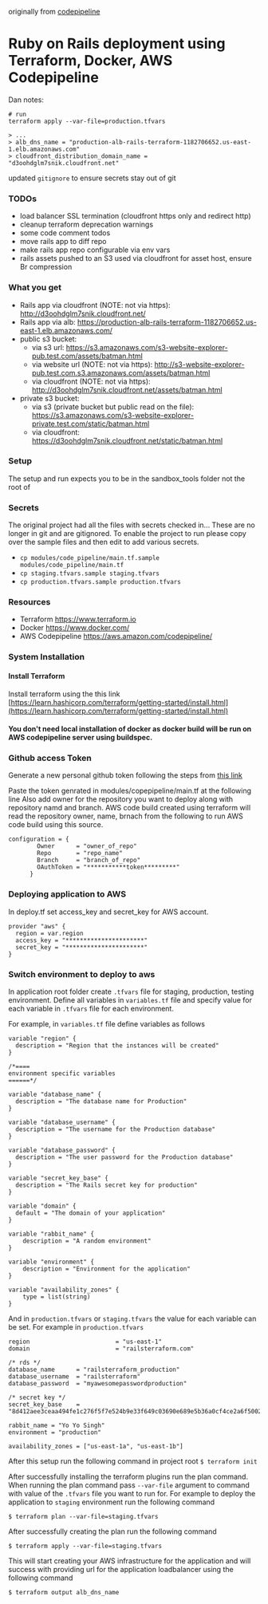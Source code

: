 originally from [codepipeline](https://medium.com/@ajays871/rails-6-deployment-using-terraform-docker-and-aws-codepipeline-a5fb15ede5eb)

# Ruby on Rails deployment using Terraform, Docker, AWS Codepipeline

Dan notes:

```
# run
terraform apply --var-file=production.tfvars

> ...
> alb_dns_name = "production-alb-rails-terraform-1182706652.us-east-1.elb.amazonaws.com"
> cloudfront_distribution_domain_name = "d3oohdglm7snik.cloudfront.net"
```

updated `gitignore` to ensure secrets stay out of git

### TODOs

* load balancer SSL termination (cloudfront https only and redirect http)
* cleanup terraform deprecation warnings
* some code comment todos
* move rails app to diff repo
* make rails app repo configurable via env vars
* rails assets pushed to an S3 used via cloudfront for asset host, ensure Br compression

### What you get

* Rails app via cloudfront (NOTE: not via https): http://d3oohdglm7snik.cloudfront.net/
* Rails app via alb: https://production-alb-rails-terraform-1182706652.us-east-1.elb.amazonaws.com/
* public s3 bucket:
	* via s3 url: https://s3.amazonaws.com/s3-website-explorer-pub.test.com/assets/batman.html
	* via website url (NOTE: not via https): http://s3-website-explorer-pub.test.com.s3.amazonaws.com/assets/batman.html
	* via cloudfront (NOTE: not via https): http://d3oohdglm7snik.cloudfront.net/assets/batman.html
* private s3 bucket:
	* via s3 (private bucket but public read on the file): https://s3.amazonaws.com/s3-website-explorer-private.test.com/static/batman.html
	* via cloudfront: https://d3oohdglm7snik.cloudfront.net/static/batman.html   

### Setup

The setup and run expects you to be in the sandbox_tools folder not the root of


### Secrets

The original project had all the files with secrets checked in... These are no longer in git and are gitignored. To enable the project to run please copy over the sample files and then edit to add various secrets.

* `cp modules/code_pipeline/main.tf.sample modules/code_pipeline/main.tf`
* `cp staging.tfvars.sample staging.tfvars`
* `cp production.tfvars.sample production.tfvars`

### Resources

  - Terraform https://www.terraform.io
  - Docker https://www.docker.com/
  - AWS Codepipeline https://aws.amazon.com/codepipeline/

### System Installation

#### Install Terraform

Install terraform using the this link [https://learn.hashicorp.com/terraform/getting-started/install.html](https://learn.hashicorp.com/terraform/getting-started/install.html)

#### You don't need local installation of docker as docker build will be run on AWS codepipeline server using buildspec.

### Github access Token

Generate a new personal github token following the steps from [this link](https://help.github.com/en/github/authenticating-to-github/creating-a-personal-access-token-for-the-command-line#creating-a-token)

Paste the token genrated in modules/copepipeline/main.tf at the following line
Also add owner for the repository you want to deploy along with repository namd and branch.
AWS code build created using terraform will read the repository owner, name, brnach from the following to run AWS code build using this source.

```
configuration = {
        Owner      = "owner_of_repo"
        Repo       = "repo_name"
        Branch     = "branch_of_repo"
        OAuthToken = "***********token*********"
      }

```

### Deploying application to AWS

In deploy.tf set access_key and secret_key for AWS account.

```
provider "aws" {
  region = var.region
  access_key = "**********************"
  secret_key = "**********************"
}
```

### Switch environment to deploy to aws

In application root folder create `.tfvars` file for staging, production, testing environment. Define all variables in `variables.tf` file and specify value for each variable in `.tfvars` file for each environment.

For example, in `variables.tf` file define variables as follows

```
variable "region" {
  description = "Region that the instances will be created"
}

/*====
environment specific variables
======*/

variable "database_name" {
  description = "The database name for Production"
}

variable "database_username" {
  description = "The username for the Production database"
}

variable "database_password" {
  description = "The user password for the Production database"
}

variable "secret_key_base" {
  description = "The Rails secret key for production"
}

variable "domain" {
  default = "The domain of your application"
}

variable "rabbit_name" {
	description = "A random environment"
}

variable "environment" {
	description = "Environment for the application"
}

variable "availability_zones" {
	type = list(string)
}
```

And in `production.tfvars` or `staging.tfvars` the value for each variable can be set.
For example in `production.tfvars`

```
region                        = "us-east-1"
domain                        = "railsterraform.com"

/* rds */
database_name      = "railsterraform_production"
database_username  = "railsterraform"
database_password  = "myawesomepasswordproduction"

/* secret key */
secret_key_base    = "8d412aee3ceaa494fe1c276f5f7e524b9e33f649c03690e689e5b36a0cf4ce2a6f50024bc31f276c22b668e619d61a42b79f5e595759f377a8fa373e2907f41e"

rabbit_name = "Yo Yo Singh"
environment = "production"

availability_zones = ["us-east-1a", "us-east-1b"]

```

After this setup run the following command in project root
`$ terraform init`

After successfully installing the terraform plugins run the plan command. When running the plan command pass `--var-file` argument to command with value of the `.tfvars` file you want to run for.
For example to deploy the application to `staging` environment run the following command

`$ terraform plan --var-file=staging.tfvars`

After successfully creating the plan run the following command

`$ terraform apply --var-file=staging.tfvars`

This will start creating your AWS infrastructure for the application and will success with providing url for the application loadbalancer using the following command

`$ terraform output alb_dns_name`
